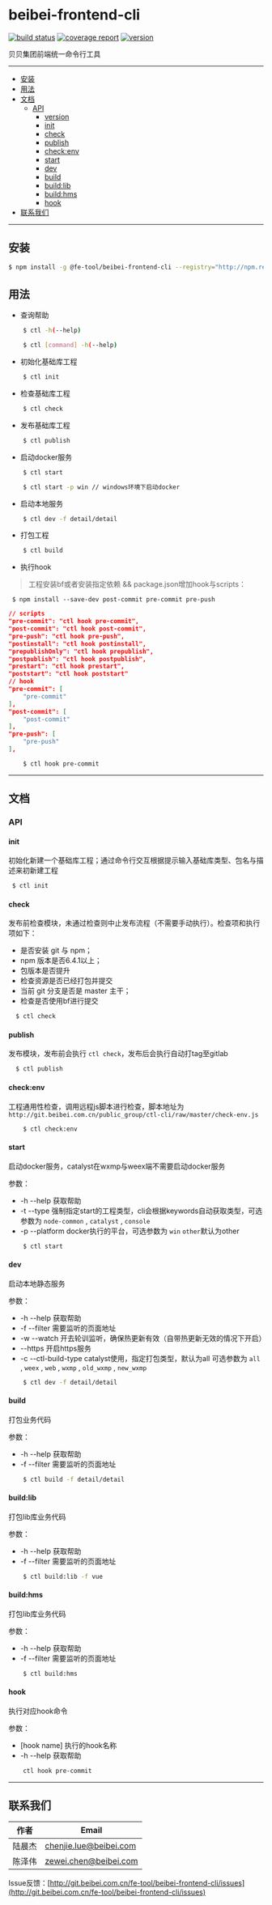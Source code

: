 # beibei-frontend-cli

<!-- 标签 START -->

[![build status](http://git.beibei.com.cn/fe-tool/beibei-frontend-cli/badges/master/build.svg)](http://git.beibei.com.cn/fe-tool/beibei-frontend-cli/commits/master)
[![coverage report](http://git.beibei.com.cn/fe-tool/beibei-frontend-cli/badges/master/coverage.svg)](http://git.beibei.com.cn/fe-tool/beibei-frontend-cli/commits/master)
[![version](http://npm.beibei.com.cn/badge/v/@fe-tool/beibei-frontend-cli.svg)](http://npm.beibei.com.cn/package/@fe-tool/beibei-frontend-cli)
<!-- 标签 END -->

<!-- 描述 START -->

贝贝集团前端统一命令行工具

<!-- 描述 END -->
_ _ _

<!-- 目录 START -->

+ [安装](#安装)
+ [用法](#用法)
+ [文档](#文档)
    + [API](#api)
        + [version](#version)
        + [init](#init)
        + [check](#check)
        + [publish](#publish)
        + [check:env](#check:env)
        + [start](#start)
        + [dev](#dev)
        + [build](#build)
        + [build:lib](#build:lib)
        + [build:hms](#build:hms)
        + [hook](#hook)
+ [联系我们](#联系我们)

<!-- 目录 END -->

_ _ _

<!-- 安装 START -->

## 安装
```bash
$ npm install -g @fe-tool/beibei-frontend-cli --registry="http://npm.repos.beibei.com.cn/" --save
```
<!-- 安装 END -->

<!-- 用法 START -->

## 用法

<!-- 用法 END -->

- 查询帮助
```bash
    $ ctl -h(--help)

    $ ctl [command] -h(--help)
```

- 初始化基础库工程
```bash
    $ ctl init
```

- 检查基础库工程
```bash
    $ ctl check
```

- 发布基础库工程
```bash
    $ ctl publish
```

- 启动docker服务
```bash
    $ ctl start

    $ ctl start -p win // windows环境下启动docker
```

- 启动本地服务
```bash
    $ ctl dev -f detail/detail
```

- 打包工程
```bash
    $ ctl build
```

- 执行hook

> 工程安装bf或者安装指定依赖 && package.json增加hook与scripts：

```
 $ npm install --save-dev post-commit pre-commit pre-push
```

``` JSON
// scripts
"pre-commit": "ctl hook pre-commit",
"post-commit": "ctl hook post-commit",
"pre-push": "ctl hook pre-push",
"postinstall": "ctl hook postinstall",
"prepublishOnly": "ctl hook prepublish",
"postpublish": "ctl hook postpublish",
"prestart": "ctl hook prestart",
"poststart": "ctl hook poststart"
// hook
"pre-commit": [
    "pre-commit"
],
"post-commit": [
    "post-commit"
],
"pre-push": [
    "pre-push"
],
```

```bash
    $ ctl hook pre-commit
```

_ _ _

<!-- 文档START -->
## 文档

### API

#### init

初始化新建一个基础库工程；通过命令行交互根据提示输入基础库类型、包名与描述来初新建工程

``` bash
 $ ctl init
```

#### check

发布前检查模块，未通过检查则中止发布流程（不需要手动执行）。检查项和执行项如下：
- 是否安装 git 与 npm；
- npm 版本是否6.4.1以上；
- 包版本是否提升
- 检查资源是否已经打包并提交
- 当前 git 分支是否是 master 主干；
- 检查是否使用bf进行提交

``` bash
  $ ctl check
```

#### publish

发布模块，发布前会执行 `ctl check`，发布后会执行自动打tag至gitlab

``` bash
  $ ctl publish
```

#### check:env

工程通用性检查，调用远程js脚本进行检查，脚本地址为`http://git.beibei.com.cn/public_group/ctl-cli/raw/master/check-env.js`

```bash
    $ ctl check:env
```

#### start

启动docker服务，catalyst在wxmp与weex端不需要启动docker服务

参数：
- -h --help 获取帮助
- -t --type 强制指定start的工程类型，cli会根据keywords自动获取类型，可选参数为 `node-common` , `catalyst` , `console`
- -p --platform docker执行的平台，可选参数为 `win`  `other`默认为other

```bash
    $ ctl start
```

#### dev

启动本地静态服务

参数：
- -h --help 获取帮助
- -f --filter 需要监听的页面地址
- -w --watch 开去轮训监听，确保热更新有效（自带热更新无效的情况下开启）
- --https 开启https服务
- -c --ctl-build-type catalyst使用，指定打包类型，默认为all 可选参数为 `all` , `weex` , `web` , `wxmp` , `old_wxmp` , `new_wxmp`

```bash
    $ ctl dev -f detail/detail
```

#### build

打包业务代码

参数：
- -h --help 获取帮助
- -f --filter 需要监听的页面地址

```bash
    $ ctl build -f detail/detail
```

#### build:lib

打包lib库业务代码

参数：
- -h --help 获取帮助
- -f --filter 需要监听的页面地址

```bash
    $ ctl build:lib -f vue
```

#### build:hms

打包lib库业务代码

参数：
- -h --help 获取帮助
- -f --filter 需要监听的页面地址

```bash
    $ ctl build:hms
```

#### hook

执行对应hook命令

参数：
- [hook name] 执行的hook名称
- -h --help 获取帮助

``` bash
    ctl hook pre-commit
```

<!-- 文档END -->
_ _ _

<!-- 联系我们 START -->

## 联系我们

|作者|Email|
|---|---|
|陆晨杰|chenjie.lue@beibei.com|
|陈泽伟|zewei.chen@beibei.com|

Issue反馈：[http://git.beibei.com.cn/fe-tool/beibei-frontend-cli/issues](http://git.beibei.com.cn/fe-tool/beibei-frontend-cli/issues)

<!-- 联系我们 END -->
